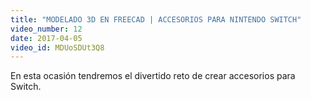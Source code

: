 ```yaml
---
title: "MODELADO 3D EN FREECAD | ACCESORIOS PARA NINTENDO SWITCH"
video_number: 12
date: 2017-04-05
video_id: MDUoSDUt3Q8
---
```

En esta ocasión tendremos el divertido reto de crear accesorios para Switch.
